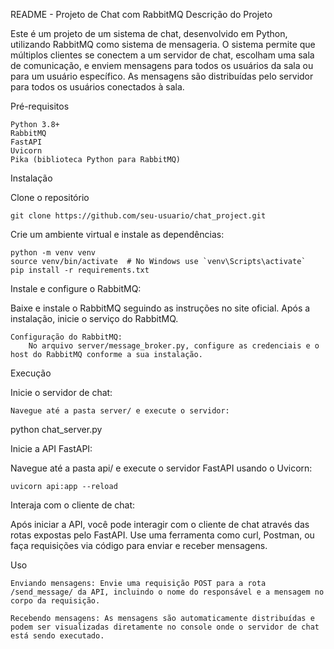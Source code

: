 README - Projeto de Chat com RabbitMQ
Descrição do Projeto

Este é um projeto de um sistema de chat, desenvolvido em Python, utilizando RabbitMQ como sistema de mensageria. O sistema permite que múltiplos clientes se conectem a um servidor de chat, escolham uma sala de comunicação, e enviem mensagens para todos os usuários da sala ou para um usuário específico. As mensagens são distribuídas pelo servidor para todos os usuários conectados à sala.

Pré-requisitos

    Python 3.8+
    RabbitMQ
    FastAPI
    Uvicorn
    Pika (biblioteca Python para RabbitMQ)

Instalação

Clone o repositório

    git clone https://github.com/seu-usuario/chat_project.git

Crie um ambiente virtual e instale as dependências:

    python -m venv venv
    source venv/bin/activate  # No Windows use `venv\Scripts\activate`
    pip install -r requirements.txt

Instale e configure o RabbitMQ:

Baixe e instale o RabbitMQ seguindo as instruções no site oficial.
Após a instalação, inicie o serviço do RabbitMQ.

    Configuração do RabbitMQ:
        No arquivo server/message_broker.py, configure as credenciais e o host do RabbitMQ conforme a sua instalação.

Execução

Inicie o servidor de chat:

    Navegue até a pasta server/ e execute o servidor:

python chat_server.py

Inicie a API FastAPI:

Navegue até a pasta api/ e execute o servidor FastAPI usando o Uvicorn:

    uvicorn api:app --reload

Interaja com o cliente de chat:

Após iniciar a API, você pode interagir com o cliente de chat através das rotas expostas pelo FastAPI. Use uma ferramenta como curl, Postman, ou faça requisições via código para enviar e receber mensagens.

Uso

    Enviando mensagens: Envie uma requisição POST para a rota /send_message/ da API, incluindo o nome do responsável e a mensagem no corpo da requisição.

    Recebendo mensagens: As mensagens são automaticamente distribuídas e podem ser visualizadas diretamente no console onde o servidor de chat está sendo executado.
